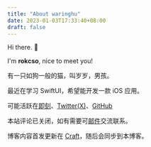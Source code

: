 ```yaml
---
title: "About waringhu"
date: 2023-01-03T17:33:40+08:00
draft: false
---
```


Hi there. 👋

I'm **rokcso**, nice to meet you!

有一只如狗一般的猫，叫岁岁，男孩。

最近在学习 SwiftUI，希望能开发一款 iOS 应用。

可能活跃在[即刻](https://okjk.co/nkcDuq)、[Twitter(X)](https://x.com/rokcso/)、[GitHub](https://github.com/rokcso)

本站评论已关闭，如有需要可[邮件](mailto:rokcsox@gmail.com?body=%0d%0a%0d%0a%0d%0afrom_rok's_Blog)交流联系。

博客内容首发更新在 [Craft](https://rok.craft.me/index)，随后会同步到本博客。